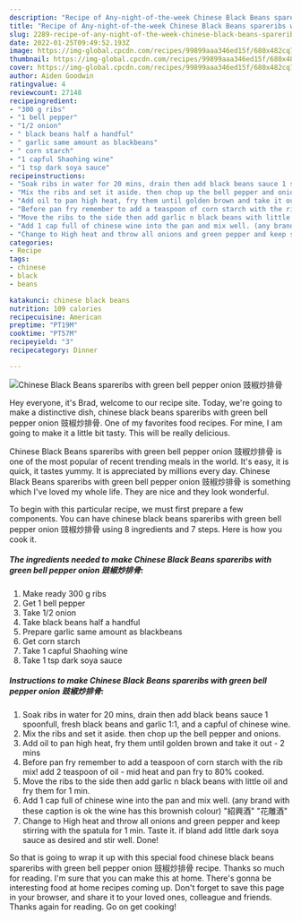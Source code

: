 ```yaml
---
description: "Recipe of Any-night-of-the-week Chinese Black Beans spareribs with green bell pepper onion 豉椒炒排骨"
title: "Recipe of Any-night-of-the-week Chinese Black Beans spareribs with green bell pepper onion 豉椒炒排骨"
slug: 2289-recipe-of-any-night-of-the-week-chinese-black-beans-spareribs-with-green-bell-pepper-onion
date: 2022-01-25T09:49:52.193Z
image: https://img-global.cpcdn.com/recipes/99899aaa346ed15f/680x482cq70/chinese-black-beans-spareribs-with-green-bell-pepper-onion-豉椒炒排骨-recipe-main-photo.jpg
thumbnail: https://img-global.cpcdn.com/recipes/99899aaa346ed15f/680x482cq70/chinese-black-beans-spareribs-with-green-bell-pepper-onion-豉椒炒排骨-recipe-main-photo.jpg
cover: https://img-global.cpcdn.com/recipes/99899aaa346ed15f/680x482cq70/chinese-black-beans-spareribs-with-green-bell-pepper-onion-豉椒炒排骨-recipe-main-photo.jpg
author: Aiden Goodwin
ratingvalue: 4
reviewcount: 27148
recipeingredient:
- "300 g ribs"
- "1 bell pepper"
- "1/2 onion"
- " black beans half a handful"
- " garlic same amount as blackbeans"
- " corn starch"
- "1 capful Shaohing wine"
- "1 tsp dark soya sauce"
recipeinstructions:
- "Soak ribs in water for 20 mins, drain then add black beans sauce 1 spoonfull, fresh black beans and garlic 1:1, and a capful of chinese wine."
- "Mix the ribs and set it aside. then chop up the bell pepper and onions."
- "Add oil to pan high heat, fry them until golden brown and take it out - 2 mins"
- "Before pan fry remember to add a teaspoon of corn starch with the rib mix! add 2 teaspoon of oil - mid heat and pan fry to 80% cooked."
- "Move the ribs to the side then add garlic n black beans with little oil and fry them for 1 min."
- "Add 1 cap full of chinese wine into the pan and mix well. (any brand with these caption is ok the wine has this brownish colour) "紹興酒" "花雕酒""
- "Change to High heat and throw all onions and green pepper and keep stirring with the spatula for 1 min. Taste it. if bland add little dark soya sauce as desired and stir well. Done!"
categories:
- Recipe
tags:
- chinese
- black
- beans

katakunci: chinese black beans 
nutrition: 109 calories
recipecuisine: American
preptime: "PT19M"
cooktime: "PT57M"
recipeyield: "3"
recipecategory: Dinner

---
```



![Chinese Black Beans spareribs with green bell pepper onion 豉椒炒排骨](https://img-global.cpcdn.com/recipes/99899aaa346ed15f/680x482cq70/chinese-black-beans-spareribs-with-green-bell-pepper-onion-豉椒炒排骨-recipe-main-photo.jpg)

Hey everyone, it's Brad, welcome to our recipe site. Today, we're going to make a distinctive dish, chinese black beans spareribs with green bell pepper onion 豉椒炒排骨. One of my favorites food recipes. For mine, I am going to make it a little bit tasty. This will be really delicious.



Chinese Black Beans spareribs with green bell pepper onion 豉椒炒排骨 is one of the most popular of recent trending meals in the world. It's easy, it is quick, it tastes yummy. It is appreciated by millions every day. Chinese Black Beans spareribs with green bell pepper onion 豉椒炒排骨 is something which I've loved my whole life. They are nice and they look wonderful.


To begin with this particular recipe, we must first prepare a few components. You can have chinese black beans spareribs with green bell pepper onion 豉椒炒排骨 using 8 ingredients and 7 steps. Here is how you cook it.

<!--inarticleads1-->

##### The ingredients needed to make Chinese Black Beans spareribs with green bell pepper onion 豉椒炒排骨:

1. Make ready 300 g ribs
1. Get 1 bell pepper
1. Take 1/2 onion
1. Take  black beans half a handful
1. Prepare  garlic same amount as blackbeans
1. Get  corn starch
1. Take 1 capful Shaohing wine
1. Take 1 tsp dark soya sauce




<!--inarticleads2-->

##### Instructions to make Chinese Black Beans spareribs with green bell pepper onion 豉椒炒排骨:

1. Soak ribs in water for 20 mins, drain then add black beans sauce 1 spoonfull, fresh black beans and garlic 1:1, and a capful of chinese wine.
1. Mix the ribs and set it aside. then chop up the bell pepper and onions.
1. Add oil to pan high heat, fry them until golden brown and take it out - 2 mins
1. Before pan fry remember to add a teaspoon of corn starch with the rib mix! add 2 teaspoon of oil - mid heat and pan fry to 80% cooked.
1. Move the ribs to the side then add garlic n black beans with little oil and fry them for 1 min.
1. Add 1 cap full of chinese wine into the pan and mix well. (any brand with these caption is ok the wine has this brownish colour) "紹興酒" "花雕酒"
1. Change to High heat and throw all onions and green pepper and keep stirring with the spatula for 1 min. Taste it. if bland add little dark soya sauce as desired and stir well. Done!




So that is going to wrap it up with this special food chinese black beans spareribs with green bell pepper onion 豉椒炒排骨 recipe. Thanks so much for reading. I'm sure that you can make this at home. There's gonna be interesting food at home recipes coming up. Don't forget to save this page in your browser, and share it to your loved ones, colleague and friends. Thanks again for reading. Go on get cooking!
